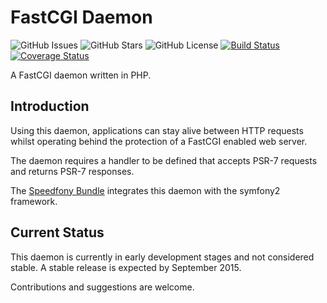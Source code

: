 # FastCGI Daemon

![GitHub Issues](https://img.shields.io/github/issues/PHPFastCGI/FastCGIDaemon.svg)
![GitHub Stars](https://img.shields.io/github/stars/PHPFastCGI/FastCGIDaemon.svg)
![GitHub License](https://img.shields.io/badge/license-GPLv2-blue.svg)
[![Build Status](https://travis-ci.org/PHPFastCGI/FastCGIDaemon.svg?branch=master)](https://travis-ci.org/PHPFastCGI/FastCGIDaemon)
[![Coverage Status](https://coveralls.io/repos/PHPFastCGI/FastCGIDaemon/badge.svg?branch=master)](https://coveralls.io/r/PHPFastCGI/FastCGIDaemon?branch=master)

A FastCGI daemon written in PHP.

## Introduction

Using this daemon, applications can stay alive between HTTP requests whilst operating behind the protection of a FastCGI enabled web server.

The daemon requires a handler to be defined that accepts PSR-7 requests and returns PSR-7 responses.

The [Speedfony Bundle](https://github.com/PHPFastCGI/SpeedfonyBundle) integrates this daemon with the symfony2 framework.

## Current Status

This daemon is currently in early development stages and not considered stable. A stable release is expected by September 2015.

Contributions and suggestions are welcome.
